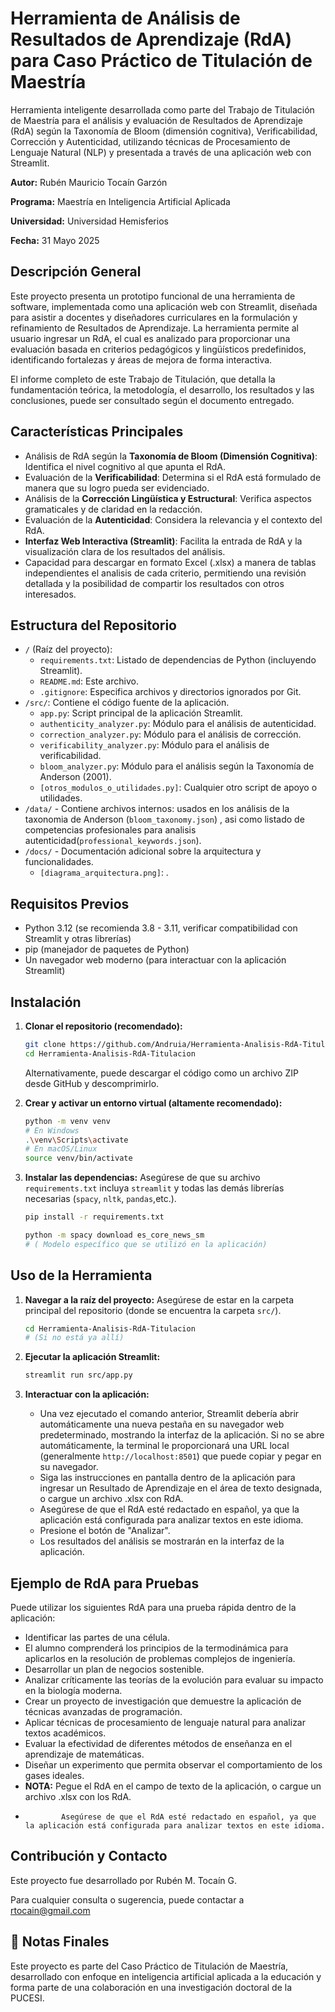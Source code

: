 # Herramienta de Análisis de Resultados de Aprendizaje (RdA) para Caso Práctico de Titulación de Maestría

Herramienta inteligente desarrollada como parte del Trabajo de Titulación de Maestría
para el análisis y evaluación de Resultados de Aprendizaje (RdA) 
según la Taxonomía de Bloom (dimensión cognitiva), Verificabilidad, Corrección y Autenticidad, 
utilizando técnicas de Procesamiento de Lenguaje Natural (NLP) y presentada a través 
de una aplicación web con Streamlit.

**Autor:** Rubén Mauricio Tocaín Garzón

**Programa:** Maestría en Inteligencia Artificial Aplicada

**Universidad:** Universidad Hemisferios

**Fecha:** 31 Mayo 2025

## Descripción General

Este proyecto presenta un prototipo funcional de una herramienta de software, implementada como 
una aplicación web con Streamlit, diseñada para asistir a docentes y diseñadores curriculares en 
la formulación y refinamiento de Resultados de Aprendizaje.
La herramienta permite al usuario ingresar un RdA, el cual es analizado para proporcionar una evaluación
basada en criterios pedagógicos y lingüísticos predefinidos, identificando fortalezas y áreas de mejora 
de forma interactiva.

El informe completo de este Trabajo de Titulación, que detalla la fundamentación teórica, la metodología,
el desarrollo, los resultados y las conclusiones, puede ser consultado según el documento entregado.

## Características Principales

*   Análisis de RdA según la **Taxonomía de Bloom (Dimensión Cognitiva)**: Identifica el nivel cognitivo al que apunta el RdA.
*   Evaluación de la **Verificabilidad**: Determina si el RdA está formulado de manera que su logro pueda ser evidenciado.
*   Análisis de la **Corrección Lingüística y Estructural**: Verifica aspectos gramaticales y de claridad en la redacción.
*   Evaluación de la **Autenticidad**: Considera la relevancia y el contexto del RdA.
*   **Interfaz Web Interactiva (Streamlit)**: Facilita la entrada de RdA y la visualización clara de los resultados del análisis.
*   Capacidad para descargar en formato Excel (.xlsx) a manera de tablas independientes el analisis de cada criterio, 
    permitiendo una revisión detallada y la posibilidad de compartir los resultados con otros interesados.
## Estructura del Repositorio

*   `/` (Raíz del proyecto):
    *   `requirements.txt`: Listado de dependencias de Python (incluyendo Streamlit).
    *   `README.md`: Este archivo.
    *   `.gitignore`: Especifica archivos y directorios ignorados por Git.
*   `/src/`: Contiene el código fuente de la aplicación.
    *   `app.py`: Script principal de la aplicación Streamlit.
    *   `authenticity_analyzer.py`: Módulo para el análisis de autenticidad.
    *   `correction_analyzer.py`: Módulo para el análisis de corrección.
    *   `verificability_analyzer.py`: Módulo para el análisis de verificabilidad.
    *   `bloom_analyzer.py`: Módulo para el análisis según la Taxonomía de Anderson (2001).
    *   `[otros_modulos_o_utilidades.py]`: Cualquier otro script de apoyo o utilidades.
*   `/data/` - Contiene archivos internos: usados en los análisis de la taxonomia de Anderson (`bloom_taxonomy.json`) , 
asi como listado de competencias profesionales para analisis autenticidad(`professional_keywords.json`).  
*   `/docs/` - Documentación adicional sobre la arquitectura y funcionalidades.
    *   `[diagrama_arquitectura.png]`: .

## Requisitos Previos

*   Python 3.12 (se recomienda 3.8 - 3.11, verificar compatibilidad con Streamlit y otras librerías)
*   pip (manejador de paquetes de Python)
*   Un navegador web moderno (para interactuar con la aplicación Streamlit)

## Instalación

1.  **Clonar el repositorio (recomendado):**
    ```bash
    git clone https://github.com/Andruia/Herramienta-Analisis-RdA-Titulacion.git
    cd Herramienta-Analisis-RdA-Titulacion
    ```
    Alternativamente, puede descargar el código como un archivo ZIP desde GitHub y descomprimirlo.

2.  **Crear y activar un entorno virtual (altamente recomendado):**
    ```bash
    python -m venv venv
    # En Windows
    .\venv\Scripts\activate
    # En macOS/Linux
    source venv/bin/activate
    ```

3.  **Instalar las dependencias:**
    Asegúrese de que su archivo `requirements.txt` incluya `streamlit` y todas las demás librerías necesarias (`spacy`, `nltk`, `pandas`,etc.).
    ```bash
    pip install -r requirements.txt
    ```
   
    ```bash
    python -m spacy download es_core_news_sm 
    # ( Modelo específico que se utilizó en la aplicación)
    ```

## Uso de la Herramienta

1.  **Navegar a la raíz del proyecto:**
    Asegúrese de estar en la carpeta principal del repositorio (donde se encuentra la carpeta `src/`).
    ```bash
    cd Herramienta-Analisis-RdA-Titulacion 
    # (Si no está ya allí)
    ```

2.  **Ejecutar la aplicación Streamlit:**
    ```bash
    streamlit run src/app.py
    ```

3.  **Interactuar con la aplicación:**
    *   Una vez ejecutado el comando anterior, Streamlit debería abrir automáticamente
     una nueva pestaña en su navegador web predeterminado, mostrando la interfaz de la aplicación. 
     Si no se abre automáticamente, la terminal le proporcionará una URL local (generalmente `http://localhost:8501`) 
     que puede copiar y pegar en su navegador.
    *   Siga las instrucciones en pantalla dentro de la aplicación para ingresar un 
    Resultado de Aprendizaje en el área de texto designada, o cargue un archivo .xlsx con RdA.
    *   Asegúrese de que el RdA esté redactado en español, ya que la aplicación está configurada para analizar textos en este idioma.
    *   Presione el botón de "Analizar".
    *   Los resultados del análisis se mostrarán en la interfaz de la aplicación.

## Ejemplo de RdA para Pruebas

Puede utilizar los siguientes RdA para una prueba rápida dentro de la aplicación:
*   Identificar las partes de una célula.
*   El alumno comprenderá los principios de la termodinámica para aplicarlos en la resolución de problemas complejos de ingeniería.
*   Desarrollar un plan de negocios sostenible.
*   Analizar críticamente las teorías de la evolución para evaluar su impacto en la biología moderna.
*   Crear un proyecto de investigación que demuestre la aplicación de técnicas avanzadas de programación.
*   Aplicar técnicas de procesamiento de lenguaje natural para analizar textos académicos.
*   Evaluar la efectividad de diferentes métodos de enseñanza en el aprendizaje de matemáticas.
*   Diseñar un experimento que permita observar el comportamiento de los gases ideales.
*   **NOTA:** Pegue el RdA en el campo de texto de la aplicación, o cargue un archivo .xlsx con los RdA.
*             Asegúrese de que el RdA esté redactado en español, ya que la aplicación está configurada para analizar textos en este idioma.
## Contribución y Contacto

Este proyecto fue desarrollado por Rubén M. Tocaín G.

Para cualquier consulta o sugerencia, puede contactar a rtocain@gmail.com
## 📢 Notas Finales
Este proyecto es parte del Caso Práctico de Titulación de Maestría, 
desarrollado con enfoque en inteligencia artificial aplicada a la educación y 
forma parte de una colaboración en una investigación doctoral de la PUCESI. 